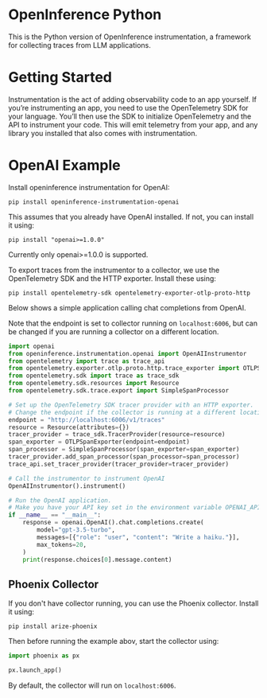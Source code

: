 # OpenInference Python

This is the Python version of OpenInference instrumentation, a framework for collecting traces from LLM applications.


# Getting Started
Instrumentation is the act of adding observability code to an app yourself.
If you’re instrumenting an app, you need to use the OpenTelemetry SDK for your language. You’ll then use the SDK to initialize OpenTelemetry and the API to instrument your code. This will emit telemetry from your app, and any library you installed that also comes with instrumentation.

# OpenAI Example
Install openinference instrumentation for OpenAI:

```shell
pip install openinference-instrumentation-openai
```

This assumes that you already have OpenAI installed. If not, you can install it using:

```shell
pip install "openai>=1.0.0"
```
Currently only openai>=1.0.0 is supported.

To export traces from the instrumentor to a collector, we use the OpenTelemetry SDK and the HTTP exporter. Install these using:

```shell
pip install opentelemetry-sdk opentelemetry-exporter-otlp-proto-http
```

Below shows a simple application calling chat completions from OpenAI.

Note that the endpoint is set to collector running on `localhost:6006`, but can be changed if you are running a collector on a different location.

```python
import openai
from openinference.instrumentation.openai import OpenAIInstrumentor
from opentelemetry import trace as trace_api
from opentelemetry.exporter.otlp.proto.http.trace_exporter import OTLPSpanExporter
from opentelemetry.sdk import trace as trace_sdk
from opentelemetry.sdk.resources import Resource
from opentelemetry.sdk.trace.export import SimpleSpanProcessor

# Set up the OpenTelemetry SDK tracer provider with an HTTP exporter.
# Change the endpoint if the collector is running at a different location.
endpoint = "http://localhost:6006/v1/traces"
resource = Resource(attributes={})
tracer_provider = trace_sdk.TracerProvider(resource=resource)
span_exporter = OTLPSpanExporter(endpoint=endpoint)
span_processor = SimpleSpanProcessor(span_exporter=span_exporter)
tracer_provider.add_span_processor(span_processor=span_processor)
trace_api.set_tracer_provider(tracer_provider=tracer_provider)

# Call the instrumentor to instrument OpenAI
OpenAIInstrumentor().instrument()

# Run the OpenAI application.
# Make you have your API key set in the environment variable OPENAI_API_KEY.
if __name__ == "__main__":
    response = openai.OpenAI().chat.completions.create(
        model="gpt-3.5-turbo",
        messages=[{"role": "user", "content": "Write a haiku."}],
        max_tokens=20,
    )
    print(response.choices[0].message.content)
```

## Phoenix Collector

If you don't have collector running, you can use the Phoenix collector. Install it using:

```shell
pip install arize-phoenix
```

Then before running the example abov, start the collector using:

```python
import phoenix as px

px.launch_app()
```

By default, the collector will run on `localhost:6006`.
